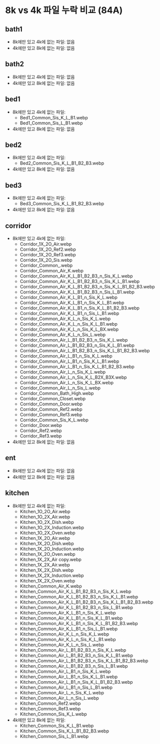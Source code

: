 # 8k vs 4k 파일 누락 비교 (84A)

## bath1
- 8k에만 있고 4k에 없는 파일: 없음
- 4k에만 있고 8k에 없는 파일: 없음

## bath2
- 8k에만 있고 4k에 없는 파일: 없음
- 4k에만 있고 8k에 없는 파일: 없음

## bed1
- 8k에만 있고 4k에 없는 파일:
  - Bed1_Common_Sis_K_L_B1.webp
  - Bed1_Common_Sis_L_B1.webp
- 4k에만 있고 8k에 없는 파일: 없음

## bed2
- 8k에만 있고 4k에 없는 파일:
  - Bed2_Common_Sis_K_L_B1_B2_B3.webp
- 4k에만 있고 8k에 없는 파일: 없음

## bed3
- 8k에만 있고 4k에 없는 파일:
  - Bed3_Common_Sis_K_L_B1_B2_B3.webp
- 4k에만 있고 8k에 없는 파일: 없음

## corridor
- 8k에만 있고 4k에 없는 파일:
  - Corridor_1X_2O_Air.webp
  - Corridor_1X_2O_Ref2.webp
  - Corridor_1X_2O_Ref3.webp
  - Corridor_1X_2O_Sis.webp
  - Corridor_Common_.webp
  - Corridor_Common_Air_K.webp
  - Corridor_Common_Air_K_L_B1_B2_B3_n_Sis_K_L.webp
  - Corridor_Common_Air_K_L_B1_B2_B3_n_Sis_K_L_B1.webp
  - Corridor_Common_Air_K_L_B1_B2_B3_n_Sis_K_L_B1_B2_B3.webp
  - Corridor_Common_Air_K_L_B1_B2_B3_n_Sis_L_B1.webp
  - Corridor_Common_Air_K_L_B1_n_Sis_K_L.webp
  - Corridor_Common_Air_K_L_B1_n_Sis_K_L_B1.webp
  - Corridor_Common_Air_K_L_B1_n_Sis_K_L_B1_B2_B3.webp
  - Corridor_Common_Air_K_L_B1_n_Sis_L_B1.webp
  - Corridor_Common_Air_K_L_n_Sis_K_L.webp
  - Corridor_Common_Air_K_L_n_Sis_K_L_B1.webp
  - Corridor_Common_Air_K_L_n_Sis_K_L_BX.webp
  - Corridor_Common_Air_K_L_n_Sis_L.webp
  - Corridor_Common_Air_L_B1_B2_B3_n_Sis_K_L.webp
  - Corridor_Common_Air_L_B1_B2_B3_n_Sis_K_L_B1.webp
  - Corridor_Common_Air_L_B1_B2_B3_n_Sis_K_L_B1_B2_B3.webp
  - Corridor_Common_Air_L_B1_n_Sis_K_L.webp
  - Corridor_Common_Air_L_B1_n_Sis_K_L_B1.webp
  - Corridor_Common_Air_L_B1_n_Sis_K_L_B1_B2_B3.webp
  - Corridor_Common_Air_L_n_Sis_K_L.webp
  - Corridor_Common_Air_L_n_Sis_K_L_B2X_B3X.webp
  - Corridor_Common_Air_L_n_Sis_K_L_BX.webp
  - Corridor_Common_Air_L_n_Sis_L.webp
  - Corridor_Common_Bath_High.webp
  - Corridor_Common_Closet.webp
  - Corridor_Common_Door.webp
  - Corridor_Common_Ref2.webp
  - Corridor_Common_Ref3.webp
  - Corridor_Common_Sis_K_L.webp
  - Corridor_Door.webp
  - Corridor_Ref2.webp
  - Corridor_Ref3.webp
- 4k에만 있고 8k에 없는 파일: 없음

## ent
- 8k에만 있고 4k에 없는 파일: 없음
- 4k에만 있고 8k에 없는 파일: 없음

## kitchen
- 8k에만 있고 4k에 없는 파일:
  - Kitchen_1O_2O_Air.webp
  - Kitchen_1O_2X_Air.webp
  - Kitchen_1O_2X_Dish.webp
  - Kitchen_1O_2X_Induction.webp
  - Kitchen_1O_2X_Oven.webp
  - Kitchen_1X_2O_Air.webp
  - Kitchen_1X_2O_Dish.webp
  - Kitchen_1X_2O_Induction.webp
  - Kitchen_1X_2O_Oven.webp
  - Kitchen_1X_2X_Air copy.webp
  - Kitchen_1X_2X_Air.webp
  - Kitchen_1X_2X_Dish.webp
  - Kitchen_1X_2X_Induction.webp
  - Kitchen_1X_2X_Oven.webp
  - Kitchen_Common_Air_K.webp
  - Kitchen_Common_Air_K_L_B1_B2_B3_n_Sis_K_L.webp
  - Kitchen_Common_Air_K_L_B1_B2_B3_n_Sis_K_L_B1.webp
  - Kitchen_Common_Air_K_L_B1_B2_B3_n_Sis_K_L_B1_B2_B3.webp
  - Kitchen_Common_Air_K_L_B1_B2_B3_n_Sis_L_B1.webp
  - Kitchen_Common_Air_K_L_B1_n_Sis_K_L.webp
  - Kitchen_Common_Air_K_L_B1_n_Sis_K_L_B1.webp
  - Kitchen_Common_Air_K_L_B1_n_Sis_K_L_B1_B2_B3.webp
  - Kitchen_Common_Air_K_L_B1_n_Sis_L_B1.webp
  - Kitchen_Common_Air_K_L_n_Sis_K_L.webp
  - Kitchen_Common_Air_K_L_n_Sis_K_L_B1.webp
  - Kitchen_Common_Air_K_L_n_Sis_L.webp
  - Kitchen_Common_Air_L_B1_B2_B3_n_Sis_K_L.webp
  - Kitchen_Common_Air_L_B1_B2_B3_n_Sis_K_L_B1.webp
  - Kitchen_Common_Air_L_B1_B2_B3_n_Sis_K_L_B1_B2_B3.webp
  - Kitchen_Common_Air_L_B1_B2_B3_n_Sis_L_B1.webp
  - Kitchen_Common_Air_L_B1_n_Sis_K_L.webp
  - Kitchen_Common_Air_L_B1_n_Sis_K_L_B1.webp
  - Kitchen_Common_Air_L_B1_n_Sis_K_L_B1_B2_B3.webp
  - Kitchen_Common_Air_L_B1_n_Sis_L_B1.webp
  - Kitchen_Common_Air_L_n_Sis_K_L.webp
  - Kitchen_Common_Air_L_n_Sis_L.webp
  - Kitchen_Common_Ref2.webp
  - Kitchen_Common_Ref3.webp
  - Kitchen_Common_Sis_K_L.webp
- 4k에만 있고 8k에 없는 파일:
  - Kitchen_Common_Sis_K_L_B1.webp
  - Kitchen_Common_Sis_K_L_B1_B2_B3.webp
  - Kitchen_Common_Sis_L_B1.webp
